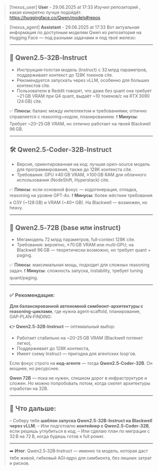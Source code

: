 >[!nexus_user] **User** - 29.06.2025 at 17:33
> Изучил репозиторий , какая конкретно лучше подойдёт. https://huggingface.co/Qwen/models#repos
<!-- UID: abd4215c-7ad3-4ff4-8a79-fb1f62017d0c -->




>[!nexus_agent] **Assistant** - 29.06.2025 at 17:33
> Вот актуальная информация по доступным моделям Qwen из репозитория на Hugging Face — под разными задачами и под твоё железо:
> 
> ---
> 
> ## 🧠 Qwen2.5‑32B‑Instruct 
> - Инструкция‑толстая модель (Instruct) с 32 млрд параметров, поддерживает контекст до 128K токенов cite. 
> - Рекомендуется запускать через vLLM, особенно для больших контекстов cite. 
> - Пользователи в Reddit говорят, что даже без quant она требует ~21 GB VRAM при Q4 quant, выдаёт ~10 токенов/с на RTX 3090 (24 GB) cite.
> 
> ✅ **Плюсы**: баланс между интеллектом и требованиями; отлично справляется с reasoning+кодом, планированием. 
> ❗ **Минусы**: Требует ~20–25 GB VRAM, но отлично работает на твоей Blackwell 96 GB.
> 
> ---
> 
> ## 🛠 Qwen2.5‑Coder‑32B‑Instruct 
> - Версия, ориентированная на код: лучшая open-source модель для программирования, также до 128K контекста cite. 
> - Требования: GPU ≥40 GB VRAM, ≥100 GB RAM для облачного использования (NodeShift, Hyperstack) cite.
> 
> ✅ **Плюсы**: если основной фокус — кодогенерация, отладка, reasoning на уровне GPT‑4o. 
> ❗ **Минусы**: более жёсткие требования к ОЗУ (~128 GB) и VRAM (~40+ GB). На Blackwell — возможен, но heavy.
> 
> ---
> 
> ## 🌌 Qwen2.5‑72B (base или instruct) 
> - Мегамодель 72 млрд параметров, full‑context 128K cite. 
> - Требования: вероятно, ≥70 GB VRAM или multi‑GPU; на Blackwell 96 GB — теоретически возможно, но требует quant + paging.
> 
> ✅ **Плюсы**: максимальная мощь, подходит для сложных reasoning задач. 
> ❗ **Минусы**: сложность запуска, instability, требует tuning quant/paging.
> 
> ---
> 
> ### ✅ Рекомендация:
> 
> **Для балансированной автономной симбионт‑архитектуры с reasoning‑циклами**, где нужна agent‑scaffold, планирование, GAP‑PLAN‑FINDING:
> 
> **👉 Qwen2.5‑32B‑Instruct** — оптимальный выбор:
> - Работает стабильно на ~20–25 GB VRAM (Blackwell потянет легко), 
> - Поддерживает до 128K контекста, 
> - Имеет схему Instruct — пригодна для агентских loop'ов.
> 
> Если фокус строго на **код-агенте** — тогда **Qwen2.5‑Coder‑32B**. Он мощнее, но ресурснее.
> 
> **Qwen 72B** — пока не нужен, слишком дорог в инфраструктуре и сложен. Но можно попробовать потом, когда скелет архитектуры отработан на 32B.
> 
> ---
> 
> ## 🔧 Что дальше:
> – Соберу тебе **шаблон запуска Qwen2.5‑32B‑Instruct на Blackwell через vLLM**; 
> – Или подготовлю **контейнер с Qwen2.5‑Coder‑32B**, если решишь углубиться в код; 
> – Или сделаю план по миграции с 32 B на 72 B, когда будешь готов к full power.
> 
> ---
> 
> ➡️ **Итог**: Qwen2.5‑32B‑Instruct — именно та модель, которая даст тебе живой, гибковый AGI‑ядро для симбионта, без лишних затрат и рисков.
<!-- UID: 7a8b9724-e4f5-4175-9af4-43d44fb8f78d -->